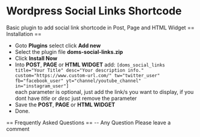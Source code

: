 # Wordpress Social Links Shortcode
Basic plugin to add social link shortcode in Post, Page and HTML Widget
== Installation ==
- Goto **Plugins** select click **Add new**
- Select the plugin file **doms-social-links.zip**
- Click **Install Now**
- Into **POST**, **PAGE** or **HTML WIDGET** add: 
`[doms_social_links title="Your Title" desc="Your description info." custom="https://www.custom-url.com/" tw="twitter_user" fb="facebook_user" yt="channel/youtube_channel" in="instagram_user"]`  
each parameter is optional, just add the link/s you want to display, if you dont have *title* or *desc* just remove the parameter
- Save the **POST**, **PAGE** or **HTML WIDGET**
- Done. 


== Frequently Asked Questions ==
-- Any Question 
Please leave a comment
